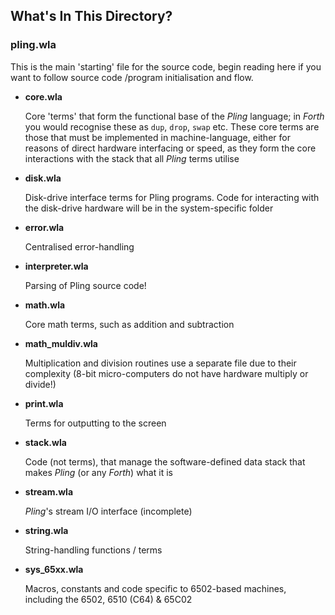 ## What's In This Directory?

### pling.wla

This is the main 'starting' file for the source code, begin reading here if you want to follow source code /program initialisation and flow.

* __core.wla__

  Core 'terms' that form the functional base of the _Pling_ language; in _Forth_ you would recognise these as `dup`, `drop`, `swap` etc. These core terms are those that must be implemented in machine-language, either for reasons of direct hardware interfacing or speed, as they form the core interactions with the stack that all _Pling_ terms utilise

* __disk.wla__

  Disk-drive interface terms for Pling programs. Code for interacting with the disk-drive hardware will be in the system-specific folder

* __error.wla__

  Centralised error-handling

* __interpreter.wla__

  Parsing of Pling source code!

* __math.wla__

  Core math terms, such as addition and subtraction

* __math_muldiv.wla__

  Multiplication and division routines use a separate file due to their complexity (8-bit micro-computers do not have hardware multiply or divide!)

* __print.wla__

  Terms for outputting to the screen

* __stack.wla__

  Code (not terms), that manage the software-defined data stack that makes _Pling_ (or any _Forth_) what it is

* __stream.wla__

  _Pling_'s stream I/O interface (incomplete)

* __string.wla__

  String-handling functions / terms

* __sys_65xx.wla__

  Macros, constants and code specific to 6502-based machines, including the 6502, 6510 (C64) & 65C02
